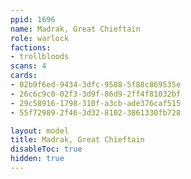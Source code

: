 ```yaml
---
ppid: 1696
name: Madrak, Great Chieftain
role: warlock
factions:
- trollbloods
scans: 4
cards:
- 02b9f6ed-9434-3dfc-9588-5f88c869535e
- 26c6c9c0-02f3-3d9f-86d9-2ff4f81032bf
- 29c58916-1798-310f-a3cb-ade376caf515
- 55f72989-2f46-3d32-8102-3861330fb728

layout: model
title: Madrak, Great Chieftain
disableToc: true
hidden: true
---
```

